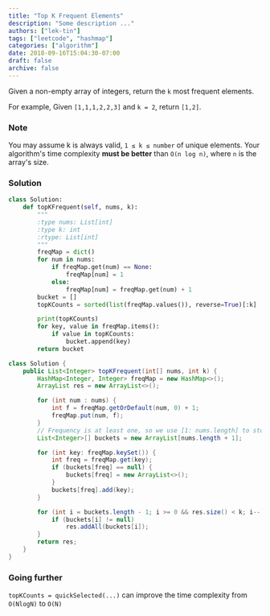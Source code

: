 ```yaml
---
title: "Top K Frequent Elements"
description: "Some description ..."
authors: ["lek-tin"]
tags: ["leetcode", "hashmap"]
categories: ["algorithm"]
date: 2018-09-16T15:04:30-07:00
draft: false
archive: false
---
```

Given a non-empty array of integers, return the `k` most frequent elements.

For example,
Given `[1,1,1,2,2,3]` and `k = 2`, return `[1,2]`.
### Note
You may assume k is always valid, `1 ≤ k ≤ number` of unique elements.
Your algorithm's time complexity **must be better** than `O(n log n)`, where `n` is the array's size.
### Solution
```python
class Solution:
    def topKFrequent(self, nums, k):
        """
        :type nums: List[int]
        :type k: int
        :rtype: List[int]
        """
        freqMap = dict()
        for num in nums:
            if freqMap.get(num) == None:
                freqMap[num] = 1
            else:
                freqMap[num] = freqMap.get(num) + 1
        bucket = []
        topKCounts = sorted(list(freqMap.values()), reverse=True)[:k]

        print(topKCounts)
        for key, value in freqMap.items():
            if value in topKCounts:
                bucket.append(key)
        return bucket
```
```java
class Solution {
    public List<Integer> topKFrequent(int[] nums, int k) {
        HashMap<Integer, Integer> freqMap = new HashMap<>();
        ArrayList res = new ArrayList<>();

        for (int num : nums) {
            int f = freqMap.getOrDefault(num, 0) + 1;
            freqMap.put(num, f);
        }
        // Frequency is at least one, so we use [1: nums.length] to store count for each num
        List<Integer>[] buckets = new ArrayList[nums.length + 1];

        for (int key: freqMap.keySet()) {
            int freq = freqMap.get(key);
            if (buckets[freq] == null) {
                buckets[freq] = new ArrayList<>();
            }
            buckets[freq].add(key);
        }

        for (int i = buckets.length - 1; i >= 0 && res.size() < k; i--) {
            if (buckets[i] != null)
                res.addAll(buckets[i]);
        }
        return res;
    }
}
```

### Going further
`topKCounts = quickSelected(...)` can improve the time complexity from `O(NlogN)` to `O(N)`